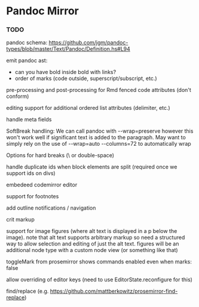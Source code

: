 # Pandoc Mirror

### TODO

pandoc schema: <https://github.com/jgm/pandoc-types/blob/master/Text/Pandoc/Definition.hs#L94>

emit pandoc ast:

   - can you have bold inside bold with links?
   - order of marks (code outside, superscript/subscript, etc.)

pre-processing and post-processing for Rmd fenced code attributes (don't conform)

editing support for additional ordered list attributes (delimiter, etc.)

handle meta fields

SoftBreak handling: We can call pandoc with --wrap=preserve however this won't work well if
significant text is added to the paragraph. May want to simply rely on the use of
--wrap=auto --columns=72 to automatically wrap 

Options for hard breaks (\ or double-space)

handle duplicate ids when block elements are split (required once we support ids on divs)

embedeed codemirror editor

support for footnotes

add outline notifications / navigation

crit markup

support for image figures (where alt text is displayed in a p below the image). note that alt text supports arbitrary markup so need a structured way to allow selection and editing of just the alt text. figures will
be an additional node type with a custom node view (or something like that)

toggleMark from prosemirror shows commands enabled even when marks: false

allow overriding of editor keys (need to use EditorState.reconfigure for this)

find/replace (e.g. https://github.com/mattberkowitz/prosemirror-find-replace)

